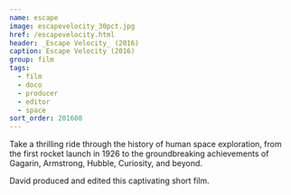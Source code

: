 ```yaml
---
name: escape
image: escapevelocity_30pct.jpg
href: /escapevelocity.html
header: _Escape Velocity_ (2016)
caption: Escape Velocity (2016)
group: film
tags:
  - film
  - doco
  - producer
  - editor
  - space
sort_order: 201608
---
```

Take a thrilling ride through the history of human space exploration, from the first rocket launch in 1926 to the groundbreaking achievements of Gagarin, Armstrong, Hubble, Curiosity, and beyond.

David produced and edited this captivating short film.
